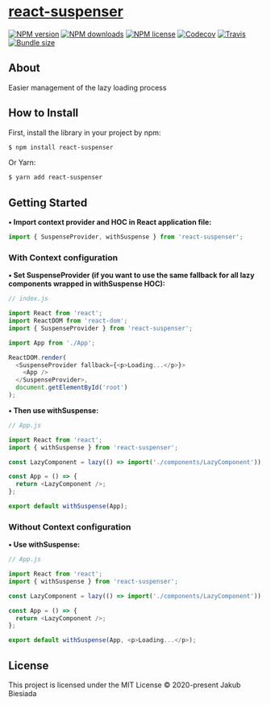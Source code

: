 # [react-suspenser](https://github.com/JB1905/react-suspenser)

[![NPM version](http://img.shields.io/npm/v/react-suspenser?style=flat-square)](https://www.npmjs.com/package/react-suspenser)
[![NPM downloads](http://img.shields.io/npm/dm/react-suspenser?style=flat-square)](https://www.npmjs.com/package/react-suspenser)
[![NPM license](https://img.shields.io/npm/l/react-suspenser?style=flat-square)](https://www.npmjs.com/package/react-suspenser)
[![Codecov](https://img.shields.io/codecov/c/github/JB1905/react-suspenser?style=flat-square)](https://codecov.io/gh/JB1905/react-suspenser)
[![Travis](https://img.shields.io/travis/JB1905/react-suspenser/master?style=flat-square)](https://travis-ci.org/JB1905/react-suspenser)
[![Bundle size](https://img.shields.io/bundlephobia/min/react-suspenser?style=flat-square)](https://bundlephobia.com/result?p=react-suspenser)

## About

Easier management of the lazy loading process

## How to Install

First, install the library in your project by npm:

```sh
$ npm install react-suspenser
```

Or Yarn:

```sh
$ yarn add react-suspenser
```

## Getting Started

**• Import context provider and HOC in React application file:**

```js
import { SuspenseProvider, withSuspense } from 'react-suspenser';
```

### With Context configuration

**• Set SuspenseProvider (if you want to use the same fallback for all lazy components wrapped in withSuspense HOC):**

```js
// index.js

import React from 'react';
import ReactDOM from 'react-dom';
import { SuspenseProvider } from 'react-suspenser';

import App from './App';

ReactDOM.render(
  <SuspenseProvider fallback={<p>Loading...</p>}>
    <App />
  </SuspenseProvider>,
  document.getElementById('root')
);
```

**• Then use withSuspense:**

```js
// App.js

import React from 'react';
import { withSuspense } from 'react-suspenser';

const LazyComponent = lazy(() => import('./components/LazyComponent'));

const App = () => {
  return <LazyComponent />;
};

export default withSuspense(App);
```

### Without Context configuration

**• Use withSuspense:**

```js
// App.js

import React from 'react';
import { withSuspense } from 'react-suspenser';

const LazyComponent = lazy(() => import('./components/LazyComponent'));

const App = () => {
  return <LazyComponent />;
};

export default withSuspense(App, <p>Loading...</p>);
```

## License

This project is licensed under the MIT License © 2020-present Jakub Biesiada
